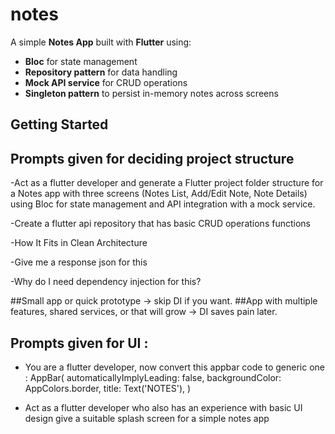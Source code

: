 # notes

A simple **Notes App** built with **Flutter** using:
- **Bloc** for state management
- **Repository pattern** for data handling
- **Mock API service** for CRUD operations
- **Singleton pattern** to persist in-memory notes across screens

## Getting Started

## Prompts given for deciding project structure
  
-Act as a flutter developer and generate a Flutter project folder structure for a Notes app with three screens (Notes List, Add/Edit Note, Note Details) using Bloc for state management and API   integration with a mock service.

-Create a flutter api repository that has basic CRUD operations functions 

-How It Fits in Clean Architecture

-Give me a response json for this

-Why do I need dependency injection for this?

##Small app or quick prototype → skip DI if you want.
##App with multiple features, shared services, or that will grow → DI saves pain later.

## Prompts given for UI :
- You are a flutter developer, now convert this appbar code to generic one :
AppBar(
          automaticallyImplyLeading: false,
          backgroundColor: AppColors.border,
          title: Text('NOTES'),
        )

- Act as a flutter developer who also has an experience with basic UI design give a suitable splash screen for a simple notes app







